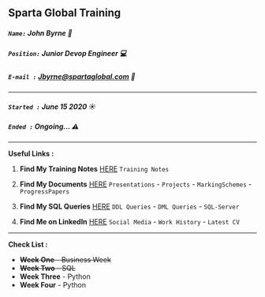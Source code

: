 ## Sparta Global Training
##### `Name:` John Byrne :office:
##### `Position:` Junior Devop Engineer :computer: 
##### `E-mail :` Jbyrne@spartaglobal.com :email:
___

##### `Started :` **June 15 2020** :sunny:
##### `Ended :`  **Ongoing...** :warning:
 
___

**Useful Links :** 

1. **Find My Training Notes** [HERE](/Notes) `Training Notes`

2. **Find My Documents** [HERE](/Documents) `Presentations` - `Projects` - `MarkingSchemes` - `ProgressPapers`

3. **Find My SQL Queries** [HERE](/SQL-Queries) `DDL Queries` - `DML Queries` - `SQL-Server`

3. **Find Me on LinkedIn** [HERE](https://www.linkedin.com/in/john-byrne-b74214174/) `Social Media` - `Work History` - `Latest CV`

___

**Check List :** 

* ~~**Week One** - Business Week~~
* ~~**Week Two** - SQL~~ 
* **Week Three** - Python 
* **Week Four** - Python 

